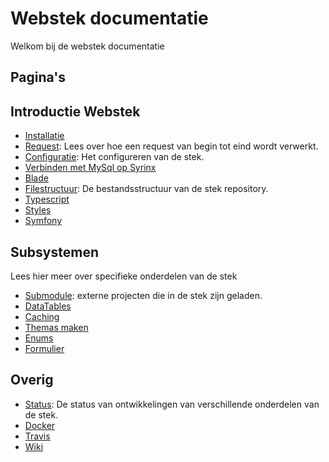 # Webstek documentatie

Welkom bij de webstek documentatie

## Pagina's

## Introductie Webstek

- [Installatie](installatie.md)
- [Request](request.md): Lees over hoe een request van begin tot eind wordt verwerkt.
- [Configuratie](configuratie.md): Het configureren van de stek.
- [Verbinden met MySql op Syrinx](verbinden-met-mysql-op-syrinx.md)
- [Blade](blade.md)
- [Filestructuur](filestructuur.md): De bestandsstructuur van de stek repository.
- [Typescript](typescript.md)
- [Styles](styles.md)
- [Symfony](symfony.md)

## Subsystemen

Lees hier meer over specifieke onderdelen van de stek

- [Submodule](submodule.md): externe projecten die in de stek zijn geladen.
- [DataTables](datatables.md)
- [Caching](caching.md)
- [Themas maken](themas-maken.md)
- [Enums](enums.md)
- [Formulier](formulier.md)

## Overig

- [Status](status.md): De status van ontwikkelingen van verschillende onderdelen van de stek.
- [Docker](installatie-docker.md)
- [Travis](ci.md)
- [Wiki](wiki.md)
